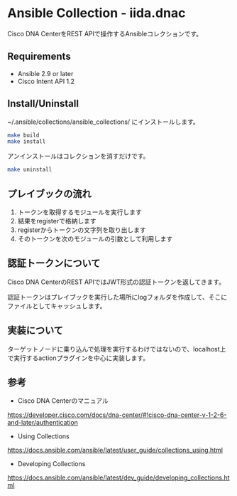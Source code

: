 # Ansible Collection - iida.dnac

Cisco DNA CenterをREST APIで操作するAnsibleコレクションです。

## Requirements

- Ansible 2.9 or later
- Cisco Intent API 1.2

## Install/Uninstall

~/.ansible/collections/ansible_collections/ にインストールします。

```bash
make build
make install
```

アンインストールはコレクションを消すだけです。

```bash
make uninstall
```

## プレイブックの流れ

1. トークンを取得するモジュールを実行します
1. 結果をregisterで格納します
1. registerからトークンの文字列を取り出します
1. そのトークンを次のモジュールの引数として利用します

## 認証トークンについて

Cisco DNA CenterのREST APIではJWT形式の認証トークンを返してきます。

認証トークンはプレイブックを実行した場所にlogフォルダを作成して、そこにファイルとしてキャッシュします。

## 実装について

ターゲットノードに乗り込んで処理を実行するわけではないので、localhost上で実行するactionプラグインを中心に実装します。

## 参考

- Cisco DNA Centerのマニュアル

<https://developer.cisco.com/docs/dna-center/#!cisco-dna-center-v-1-2-6-and-later/authentication>

- Using Collections

<https://docs.ansible.com/ansible/latest/user_guide/collections_using.html>

- Developing Collections

<https://docs.ansible.com/ansible/latest/dev_guide/developing_collections.html>
